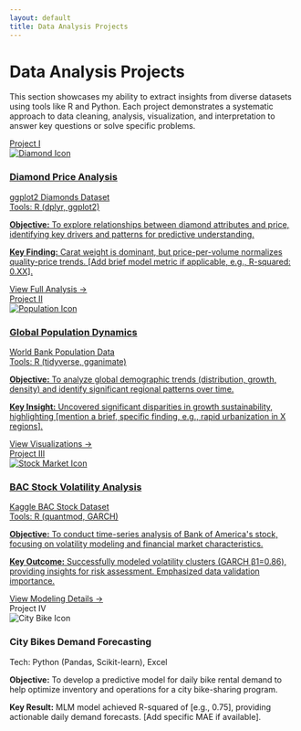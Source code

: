 ```yaml
---
layout: default
title: Data Analysis Projects
---
```


# Data Analysis Projects

<p class="section-intro text-justify">
  This section showcases my ability to extract insights from diverse datasets using tools like R and Python. Each project demonstrates a systematic approach to data cleaning, analysis, visualization, and interpretation to answer key questions or solve specific problems.
</p>

<div class="project-container">
    
  <a href="{{ '/projects/data-analysis/diamond-project/diamond-project.html' | relative_url }}" target="_blank" rel="noopener noreferrer" class="project-box-link">
    <div class="project-box">
      <span class="project-number">Project I</span>
      <div class="project-header">
        <img src="{{ '/assets/images/diamond.png' | relative_url }}" alt="Diamond Icon">
        <div class="project-header-text">
          <h3>Diamond Price Analysis</h3>
          <div class="dataset-title">ggplot2 Diamonds Dataset</div>
          <div class="tools-used">Tools: R (dplyr, ggplot2)</div>
        </div>
      </div>
      <p class="project-objective text-justify"><strong>Objective:</strong> To explore relationships between diamond attributes and price, identifying key drivers and patterns for predictive understanding.</p>
      <p class="project-key-result"><strong>Key Finding:</strong> Carat weight is dominant, but price-per-volume normalizes quality-price trends. [Add brief model metric if applicable, e.g., R-squared: 0.XX].</p>
      <span class="project-details-indicator">View Full Analysis →</span>
    </div>
  </a>

  <a href="{{ '/projects/data-analysis/population-project/population_project.html' | relative_url }}" target="_blank" rel="noopener noreferrer" class="project-box-link">
    <div class="project-box">
      <span class="project-number">Project II</span>
      <div class="project-header">
        <img src="{{ '/assets/images/people.png' | relative_url }}" alt="Population Icon">
        <div class="project-header-text">
          <h3>Global Population Dynamics</h3>
          <div class="dataset-title">World Bank Population Data</div>
          <div class="tools-used">Tools: R (tidyverse, gganimate)</div>
        </div>
      </div>
      <p class="project-objective text-justify"><strong>Objective:</strong> To analyze global demographic trends (distribution, growth, density) and identify significant regional patterns over time.</p>
      <p class="project-key-result"><strong>Key Insight:</strong> Uncovered significant disparities in growth sustainability, highlighting [mention a brief, specific finding, e.g., rapid urbanization in X regions].</p>
      <span class="project-details-indicator">View Visualizations →</span>
    </div>
  </a>

  <a href="{{ '/projects/data-analysis/bac-stock/bac-project.html' | relative_url }}" target="_blank" rel="noopener noreferrer" class="project-box-link">
    <div class="project-box">
      <span class="project-number">Project III</span>
      <div class="project-header">
        <img src="{{ '/assets/images/stock-market.png' | relative_url }}" alt="Stock Market Icon">
        <div class="project-header-text">
          <h3>BAC Stock Volatility Analysis</h3>
          <div class="dataset-title">Kaggle BAC Stock Dataset</div>
          <div class="tools-used">Tools: R (quantmod, GARCH)</div>
        </div>
      </div>
      <p class="project-objective text-justify"><strong>Objective:</strong> To conduct time-series analysis of Bank of America's stock, focusing on volatility modeling and financial market characteristics.</p>
      <p class="project-key-result"><strong>Key Outcome:</strong> Successfully modeled volatility clusters (GARCH β1=0.86), providing insights for risk assessment. Emphasized data validation importance.</p>
      <span class="project-details-indicator">View Modeling Details →</span>
    </div>
  </a>

  <!-- Project IV - Card not wrapped in a link -->
  <div class="project-box no-link"> 
    <span class="project-number">Project IV</span>
    <div class="project-header"> 
       <img src="{{ '/assets/images/citybike_icon.png' | relative_url }}" alt="City Bike Icon"> <!-- ADD YOUR ICON IMAGE -->
       <div class="project-header-text">
          <h3>City Bikes Demand Forecasting</h3>
          <div class="tools-used">Tech: Python (Pandas, Scikit-learn), Excel</div>
        </div>
    </div>
    <p class="project-objective text-justify"><strong>Objective:</strong> To develop a predictive model for daily bike rental demand to help optimize inventory and operations for a city bike-sharing program.</p>
    <p class="project-key-result"><strong>Key Result:</strong> MLM model achieved R-squared of [e.g., 0.75], providing actionable daily demand forecasts. [Add specific MAE if available].</p>
  </div>

</div>